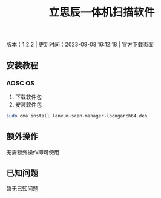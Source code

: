 ﻿---
id: 1759
title: 立思辰一体机扫描软件
toc: true
weight: 1759
---

版本：1.2.2 | 更新时间：2023-09-08 16:12:18 | [官方下载页面](http://app.loongapps.cn/#/detail/1759)

## 安装教程 

### AOSC OS 

1. 下载软件包
2. 安装软件包

```bash
sudo oma install lanxum-scan-manager-loongarch64.deb
```

## 额外操作

无需额外操作即可使用

## 已知问题

暂无已知问题

